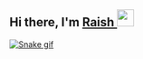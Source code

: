 ## Hi there, I'm <a href="https://www.instagram.com/raishmanandhar/" target="_blank">Raish <img src="https://raw.githubusercontent.com/MartinHeinz/MartinHeinz/master/wave.gif" width="30px">


![Snake gif](https://github.com/raish7/raishmanandhar/blob/main/output/github-contribution-grid-snake.gif)
